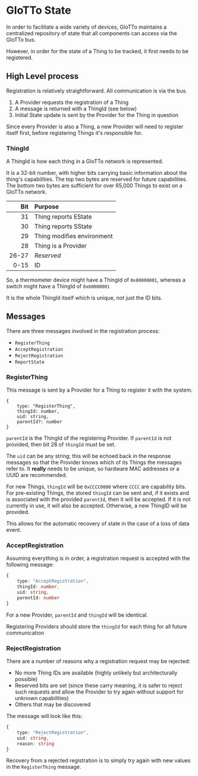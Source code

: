 # GIoTTo State

In order to facilitate a wide variety of devices, GIoTTo maintains a centralized repository of state that all 
components can access via the GIoTTo bus.

However, in order for the state of a Thing to be tracked, it first needs to be registered.

## High Level process

Registration is relatively straightforward. All communication is via the bus.

 1. A Provider requests the registration of a Thing
 2. A message is returned  with a ThingId (see below)
 3. Initial State update is sent by the Provider for the Thing in question

Since every Provider is also a Thing, a new Provider will need to register itself first, before registering Things it's responsible for.

### ThingId

A ThingId is how each thing in a GIoTTo network is represented.

It is a 32-bit number, with higher bits carrying basic information about the
thing's capabilities. The top two bytes are reserved for future capabilities. The bottom two bytes are sufficient for over 65,000 Things to exist on a GIoTTo network.

| Bit   | Purpose                              |
| ----: | :----------------------------------- |
|    31 | Thing reports EState                 |
|    30 | Thing reports SState                 |
|    29 | Thing modifies environment           |
|    28 | Thing is a Provider                  |
| 26-27 | _Reserved_                           |
|  0-15 | ID                                   |

So, a thermometer device might have a ThingId of `0x80000001`, whereas a switch might have a ThingId of `0x60000001`

It is the whole ThingId itself which is unique, not just the ID bits.

## Messages

There are three messages involved in the registration process:

 - `RegisterThing`
 - `AcceptRegistration`
 - `RejectRegistration`
 - `ReportState`

### RegisterThing

This message is sent by a Provider for a Thing to register it with the system.

```
{
    type: "RegisterThing",
    thingId: number,
    uid: string,
    parentId?: number
}
```

`parentId` is the ThingId of the registering Provider. If `parentId` is not provided, then bit 28 of `thingId` must be set.

The `uid` can be any string; this will be echoed back in the response messages so that the Provider knows which of its Things the messages refer to. It __really__ needs to be unique, so hardware MAC addresses or a UUID are recommended.

For new Things, `thingId` will be `0xCCCC0000` where `CCCC` are capability bits.
For pre-existing Things, the stored `thingId` can be sent and, if it exists and is associated with the provided `parentId`, then it will be accepted. 
If it is not currently in use, it will also be accepted.
Otherwise, a new ThingID will be provided.

This allows for the automatic recovery of state in the case of a loss of data event.


### AcceptRegistration

Assuming everything is in order, a registration request is accepted with the following message:

```typescript
{
    type: "AcceptRegistration",
    thingId: number,
    uid: string,
    parentId: number
}
```

For a new Provider, `parentId` and `thingId` will be identical.

Registering Providers should store the `thingId` for each thing for all future communication

### RejectRegistration

There are a number of reasons why a registration request may be rejected:

 - No more Thing IDs are available
   (highly unlikely but architecturally possible)
 - Reserved bits are set
   (since these carry meaning, it is safer to reject such requests and allow the Provider to try again without support for unknown capabilities) 
 - Others that may be discovered

The message will look like this:

```typescript
{   
    type: "RejectRegistration",
    uid: string,
    reason: string
}
```

Recovery from a rejected registration is to simply try again with new values in the `RegisterThing` message.